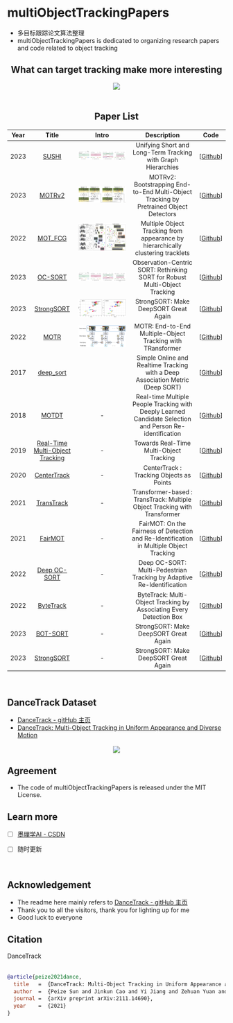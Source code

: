 # multiObjectTrackingPapers

- 多目标跟踪论文算法整理
- multiObjectTrackingPapers is dedicated to organizing research papers and code related to object tracking

<div align="center">

## What can target tracking make more interesting
<div align="center"><img src="assets/demo.jpg" ></div>

</br>

## Paper List

| Year | Title | Intro | Description  | Code
|:----:|:----:|:----:|:----:|:----:|
| 2023 | [SUSHI](https://arxiv.org/abs/2212.03038) | ![](assets/teaser.png) | Unifying Short and Long-Term Tracking with Graph Hierarchies | [[Github](https://github.com/dvl-tum/SUSHI)]|
| 2023 | [MOTRv2](https://arxiv.org/abs/2211.09791) | ![](assets/motrv2_main.jpg) | MOTRv2: Bootstrapping End-to-End Multi-Object Tracking by Pretrained Object Detectors | [[Github](https://github.com/megvii-research/MOTRv2)]|
| 2022 | [MOT_FCG](https://arxiv.org/abs/2210.03355) | ![](assets/mot_fgg.jpg)  | Multiple Object Tracking from appearance by hierarchically clustering tracklets | [[Github](https://github.com/NII-Satoh-Lab/MOT_FCG)]|
| 2023 | [OC-SORT](https://arxiv.org/abs/2203.14360) | ![](assets/teaser.png) | Observation-Centric SORT: Rethinking SORT for Robust Multi-Object Tracking| [[Github](https://github.com/noahcao/OC_SORT)]|
| 2023 | [StrongSORT](https://arxiv.org/abs/2202.13514) | ![](assets/MOTA-IDF1-HOTA.png) | StrongSORT: Make DeepSORT Great Again | [[Github](https://github.com/dyhBUPT/StrongSORT)]|
| 2022 | [MOTR](https://arxiv.org/abs/2105.03247) | ![](assets/motr.png) | MOTR: End-to-End Multiple-Object Tracking with TRansformer | [[Github](https://github.com/megvii-research/MOTR)]|
| 2017 | [deep_sort](https://arxiv.org/abs/1703.07402) | | Simple Online and Realtime Tracking with a Deep Association Metric (Deep SORT) | [[Github](https://github.com/nwojke/deep_sort)]|
| 2018 | [MOTDT](https://arxiv.org/pdf/1809.04427) | - | Real-time Multiple People Tracking with Deeply Learned Candidate Selection and Person Re-identification  | [[Github](https://github.com/longcw/MOTDT)]|
| 2019 | [Real-Time Multi-Object Tracking](https://arxiv.org/pdf/1909.12605) | -| Towards Real-Time Multi-Object Tracking | [[Github](https://github.com/Zhongdao/Towards-Realtime-MOT)]|
| 2020 | [CenterTrack](https://arxiv.org/pdf/2004.01177) | -| CenterTrack : Tracking Objects as Points | [[Github](https://github.com/xingyizhou/CenterTrack)]|
| 2021 | [TransTrack](https://arxiv.org/pdf/2012.15460) | - | Transformer-based : TransTrack: Multiple Object Tracking with Transformer | [[Github](https://github.com/PeizeSun/TransTrack)]|
| 2021 | [FairMOT](https://arxiv.org/pdf/2004.01888) |-  | FairMOT: On the Fairness of Detection and Re-Identification in Multiple Object Tracking | [[Github](https://github.com/ifzhang/FairMOT)]|
| 2022 | [Deep OC-SORT](https://arxiv.org/pdf/2302.11813) | - | Deep OC-SORT: Multi-Pedestrian Tracking by Adaptive Re-Identification | [[Github](https://github.com/GerardMaggiolino/Deep-OC-SORT/)]|
| 2022 | [ByteTrack](https://arxiv.org/pdf/2110.06864) | - | ByteTrack: Multi-Object Tracking by Associating Every Detection Box | [[Github](https://github.com/ifzhang/ByteTrack)]|
| 2023 | [BOT-SORT](https://arxiv.org/abs/2206.14651) | - | StrongSORT: Make DeepSORT Great Again | [[Github](https://github.com/NirAharon/BOT-SORT)]|
| 2023 | [StrongSORT](https://arxiv.org/abs/2202.13514) | - | StrongSORT: Make DeepSORT Great Again | [[Github](https://github.com/dyhBUPT/StrongSORT)]|

    
</div>
</br>


## DanceTrack Dataset

- [DanceTrack - gitHub 主页](https://github.com/DanceTrack/DanceTrack)
- [DanceTrack: Multi-Object Tracking in Uniform Appearance and Diverse Motion](https://arxiv.org/abs/2111.14690)

<p align="center"> <img src='assets/bbox_demo.gif' align="center" height="250px">  </p>


## Agreement

- The code of multiObjectTrackingPapers is released under the MIT License.  

## Learn more
<div align="left">
    
- [ ]  [墨理学AI - CSDN](https://positive.blog.csdn.net/)
- [ ] 随时更新


</div>
</br>  

## Acknowledgement  
 
- The readme here mainly refers to [DanceTrack - gitHub 主页](https://github.com/DanceTrack/DanceTrack)
- Thank you to all the visitors, thank you for lighting up for me
- Good luck to everyone


## Citation

DanceTrack

```BibTeX

@article{peize2021dance,
  title   =  {DanceTrack: Multi-Object Tracking in Uniform Appearance and Diverse Motion},
  author  =  {Peize Sun and Jinkun Cao and Yi Jiang and Zehuan Yuan and Song Bai and Kris Kitani and Ping Luo},
  journal =  {arXiv preprint arXiv:2111.14690},
  year    =  {2021}
}

```
